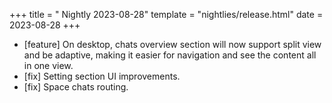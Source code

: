 +++
title = " Nightly 2023-08-28"
template = "nightlies/release.html"
date = 2023-08-28
+++

- [feature] On desktop, chats overview section will now support split view and be adaptive, making it easier for navigation and see the content all in one view.
- [fix] Setting section UI improvements.
- [fix] Space chats routing.

